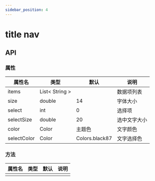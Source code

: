 ```yaml
---
sidebar_position: 4
---
```


# title nav

## API

### 属性

| 属性名 | 类型| 默认 | 说明|
| ------  | ---- | --- | --- |
| items | List< String > | | 数据项列表 |
| size | double | 14 | 字体大小 |
| select | int | 0 | 选择项 |
| selectSize | double | 20 | 选中文字大小 |
| color | Color | 主题色 | 文字颜色 |
| selectColor | Color | Colors.black87 | 文字选择色 |

### 方法

| 属性名 | 类型| 默认 | 说明|
| ------  | ---- | --- | --- |
| | | | | |
